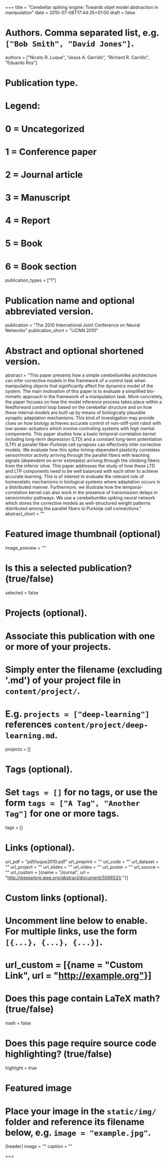 +++
title = "Cerebellar spiking engine: Towards objet model abstraction in manipulation"
date = 2010-07-08T17:44:35+01:00
draft = false

# Authors. Comma separated list, e.g. `["Bob Smith", "David Jones"]`.
authors = ["Niceto R. Luque", "Jesús A. Garrido", "Ríchard R. Carrillo", "Eduardo Ros"]

# Publication type.
# Legend:
# 0 = Uncategorized
# 1 = Conference paper
# 2 = Journal article
# 3 = Manuscript
# 4 = Report
# 5 = Book
# 6 = Book section
publication_types = ["1"]

# Publication name and optional abbreviated version.
publication = "The 2010 International Joint Conference on Neural Networks"
publication_short = "IJCNN 2010"

# Abstract and optional shortened version.
abstract = "This paper presents how a simple cerebellumlike architecture can infer corrective models in the framework of a control task when manipulating objects that significantly affect the dynamics model of the system. The main motivation of this paper is to evaluate a simplified bio-mimetic approach in the framework of a manipulation task. More concretely, the paper focuses on how the model inference process takes place within a feedforward control loop based on the cerebellar structure and on how these internal models are built up by means of biologically plausible synaptic adaptation mechanisms. This kind of investigation may provide clues on how biology achieves accurate control of non-stiff-joint robot with low-power actuators which involve controlling systems with high inertial components. This paper studies how a basic temporal-correlation kernel including long-term depression (LTD) and a constant long-term potentiation (LTP) at parallel fiber-Purkinje cell synapses can effectively infer corrective models. We evaluate how this spike-timing-dependent plasticity correlates sensorimotor activity arriving through the parallel fibers with teaching signals (dependent on error estimates) arriving through the climbing fibers from the inferior olive. This paper addresses the study of how these LTD and LTP components need to be well balanced with each other to achieve accurate learning. This is of interest to evaluate the relevant role of homeostatic mechanisms in biological systems where adaptation occurs in a distributed manner. Furthermore, we illustrate how the temporal-correlation kernel can also work in the presence of transmission delays in sensorimotor pathways. We use a cerebellumlike spiking neural network which stores the corrective models as well-structured weight patterns distributed among the parallel fibers to Purkinje cell connections."
abstract_short = ""

# Featured image thumbnail (optional)
image_preview = ""

# Is this a selected publication? (true/false)
selected = false

# Projects (optional).
#   Associate this publication with one or more of your projects.
#   Simply enter the filename (excluding '.md') of your project file in `content/project/`.
#   E.g. `projects = ["deep-learning"]` references `content/project/deep-learning.md`.
projects = []

# Tags (optional).
#   Set `tags = []` for no tags, or use the form `tags = ["A Tag", "Another Tag"]` for one or more tags.
tags = []

# Links (optional).
url_pdf = "pdf/luque2010.pdf"
url_preprint = ""
url_code = ""
url_dataset = ""
url_project = ""
url_slides = ""
url_video = ""
url_poster = ""
url_source = ""
url_custom = [{name = "Journal", url = "http://ieeexplore.ieee.org/abstract/document/5596531/ "}]

# Custom links (optional).
#   Uncomment line below to enable. For multiple links, use the form `[{...}, {...}, {...}]`.
# url_custom = [{name = "Custom Link", url = "http://example.org"}]

# Does this page contain LaTeX math? (true/false)
math = false

# Does this page require source code highlighting? (true/false)
highlight = true

# Featured image
# Place your image in the `static/img/` folder and reference its filename below, e.g. `image = "example.jpg"`.
[header]
image = ""
caption = ""

+++

